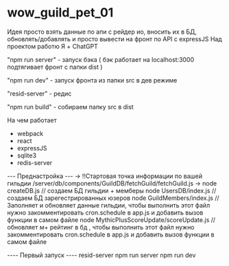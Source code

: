 # wow_guild_pet_01

Идея просто взять данные по апи с рейдер ио, вносить их в БД, обновлять/добавлять и просто вывести на фронт по API с expressJS
Над проектом работю Я + ChatGPT

"npm run server" - запуск бэка ( бэк работает на localhost:3000 подтягивает фронт с папки dist )

"npm run dev" - запуск фронта из папки src в дев режиме

"resid-server" - редис

"npm run build" - собираем папку src в dist

На чем работает

- webpack
- react
- expressJS
- sqlite3
- redis-server

--- Преднастройка ---
->
!!Стартовая точка информации по вашей гильдии
/server/db/components/GuildDB/fetchGuild/fetchGuild.js
->
node createDB.js // создаем БД гильдии + мемберы
node UsersDB/index.js // создаем БД зарегестрированных юзеров
node GuildMembers/index.js // Заполняет и обновляет данные гильдии, чтобы выполнить этот файл нужно закомментировать cron.schedule в app.js и добавить вызов функции в самом файле
node MythicPlusScoreUpdate/scoreUpdate.js // обновляет м+ рейтинг в бд , чтобы выполнить этот файл нужно закомментировать cron.schedule в app.js и добавить вызов функции в самом файле

---- Первый запуск ----
resid-server
npm run server
npm run dev
